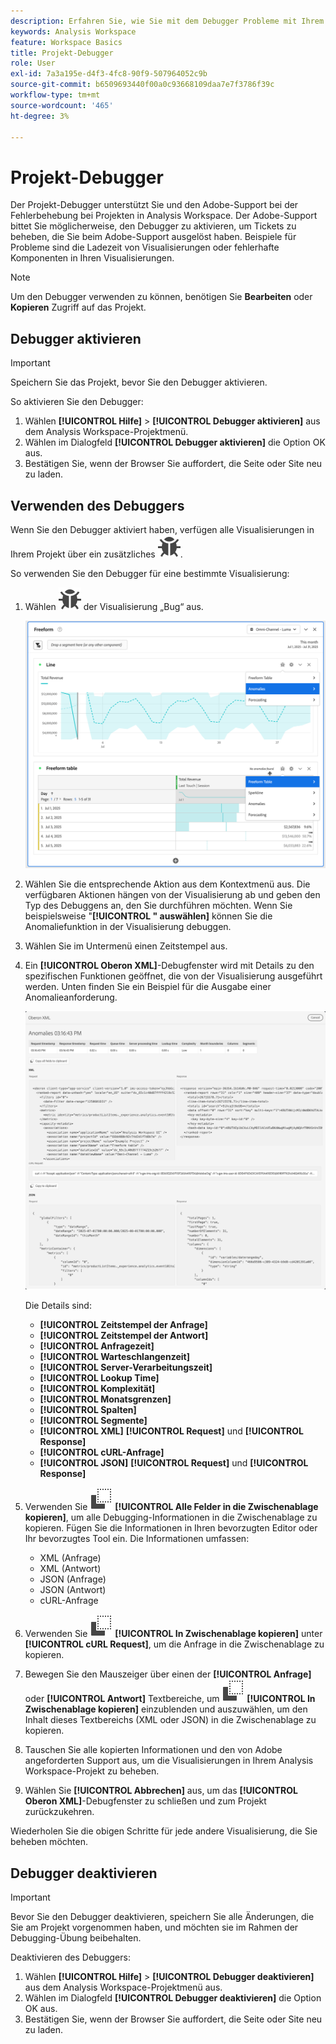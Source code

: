 ```yaml
---
description: Erfahren Sie, wie Sie mit dem Debugger Probleme mit Ihrem Projekt in Analysis Workspace beheben können.
keywords: Analysis Workspace
feature: Workspace Basics
title: Projekt-Debugger
role: User
exl-id: 7a3a195e-d4f3-4fc8-90f9-507964052c9b
source-git-commit: b6509693440f00a0c93668109daa7e7f3786f39c
workflow-type: tm+mt
source-wordcount: '465'
ht-degree: 3%

---
```


# Projekt-Debugger

Der Projekt-Debugger unterstützt Sie und den Adobe-Support bei der Fehlerbehebung bei Projekten in Analysis Workspace. Der Adobe-Support bittet Sie möglicherweise, den Debugger zu aktivieren, um Tickets zu beheben, die Sie beim Adobe-Support ausgelöst haben. Beispiele für Probleme sind die Ladezeit von Visualisierungen oder fehlerhafte Komponenten in Ihren Visualisierungen.

>[!NOTE]
>
>Um den Debugger verwenden zu können, benötigen Sie **Bearbeiten** oder **Kopieren** Zugriff auf das Projekt.
>

## Debugger aktivieren

>[!IMPORTANT]
>
>Speichern Sie das Projekt, bevor Sie den Debugger aktivieren.
>

So aktivieren Sie den Debugger:

1. Wählen **[!UICONTROL Hilfe]** > **[!UICONTROL Debugger aktivieren]** aus dem Analysis Workspace-Projektmenü.
1. Wählen **&#x200B;**&#x200B;im Dialogfeld **[!UICONTROL Debugger aktivieren]** die Option OK aus.
1. Bestätigen Sie, wenn der Browser Sie auffordert, die Seite oder Site neu zu laden.


## Verwenden des Debuggers

Wenn Sie den Debugger aktiviert haben, verfügen alle Visualisierungen in Ihrem Projekt über ein zusätzliches ![-Symbol](/help/assets/icons/Bug.svg).

So verwenden Sie den Debugger für eine bestimmte Visualisierung:

1. Wählen ![ oben ](/help/assets/icons/Bug.svg) der Visualisierung „Bug“ aus.

   ![Debugger-Kontextmenü](assets/debugger-context-menu.png)

1. Wählen Sie die entsprechende Aktion aus dem Kontextmenü aus. Die verfügbaren Aktionen hängen von der Visualisierung ab und geben den Typ des Debuggens an, den Sie durchführen möchten. Wenn Sie beispielsweise &quot;**[!UICONTROL &quot; auswählen]** können Sie die Anomaliefunktion in der Visualisierung debuggen.
1. Wählen Sie im Untermenü einen Zeitstempel aus.
1. Ein **[!UICONTROL Oberon XML]**-Debugfenster wird mit Details zu den spezifischen Funktionen geöffnet, die von der Visualisierung ausgeführt werden. Unten finden Sie ein Beispiel für die Ausgabe einer Anomalieanforderung.

   ![Ausgabe-Debuganforderung](assets/debugger-oberon.png)

   Die Details sind:

   * **[!UICONTROL Zeitstempel der Anfrage]**
   * **[!UICONTROL Zeitstempel der Antwort]**
   * **[!UICONTROL Anfragezeit]**
   * **[!UICONTROL Warteschlangenzeit]**
   * **[!UICONTROL Server-Verarbeitungszeit]**
   * **[!UICONTROL Lookup Time]**
   * **[!UICONTROL Komplexität]**
   * **[!UICONTROL Monatsgrenzen]**
   * **[!UICONTROL Spalten]**
   * **[!UICONTROL Segmente]**
   * **[!UICONTROL XML]** **[!UICONTROL Request]** und **[!UICONTROL Response]**
   * **[!UICONTROL cURL-Anfrage]**
   * **[!UICONTROL JSON]** **[!UICONTROL Request]** und **[!UICONTROL Response]**

1. Verwenden Sie ![Kopieren](/help/assets/icons/Copy.svg) **[!UICONTROL Alle Felder in die Zwischenablage kopieren]**, um alle Debugging-Informationen in die Zwischenablage zu kopieren. Fügen Sie die Informationen in Ihren bevorzugten Editor oder Ihr bevorzugtes Tool ein. Die Informationen umfassen:

   * XML (Anfrage)
   * XML (Antwort)
   * JSON (Anfrage)
   * JSON (Antwort)
   * cURL-Anfrage

1. Verwenden Sie ![Kopieren](/help/assets/icons/Copy.svg) **[!UICONTROL In Zwischenablage kopieren]** unter **[!UICONTROL cURL Request]**, um die Anfrage in die Zwischenablage zu kopieren.
1. Bewegen Sie den Mauszeiger über einen der **[!UICONTROL Anfrage]** oder **[!UICONTROL Antwort]** Textbereiche, um ![Kopieren](/help/assets/icons/Copy.svg) **[!UICONTROL In Zwischenablage kopieren]** einzublenden und auszuwählen, um den Inhalt dieses Textbereichs (XML oder JSON) in die Zwischenablage zu kopieren.

1. Tauschen Sie alle kopierten Informationen und den von Adobe angeforderten Support aus, um die Visualisierungen in Ihrem Analysis Workspace-Projekt zu beheben.

1. Wählen Sie **[!UICONTROL Abbrechen]** aus, um das **[!UICONTROL Oberon XML]**-Debugfenster zu schließen und zum Projekt zurückzukehren.

Wiederholen Sie die obigen Schritte für jede andere Visualisierung, die Sie beheben möchten.

## Debugger deaktivieren

>[!IMPORTANT]
>
>Bevor Sie den Debugger deaktivieren, speichern Sie alle Änderungen, die Sie am Projekt vorgenommen haben, und möchten sie im Rahmen der Debugging-Übung beibehalten.
>

Deaktivieren des Debuggers:

1. Wählen **[!UICONTROL Hilfe]** > **[!UICONTROL Debugger deaktivieren]** aus dem Analysis Workspace-Projektmenü aus.
1. Wählen **&#x200B;**&#x200B;im Dialogfeld **[!UICONTROL Debugger deaktivieren]** die Option OK aus.
1. Bestätigen Sie, wenn der Browser Sie auffordert, die Seite oder Site neu zu laden.
